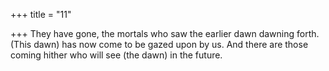 +++
title = "11"

+++
They have gone, the mortals who saw the earlier dawn dawning forth. (This dawn) has now come to be gazed upon by us. And there are those  coming hither who will see (the dawn) in the future.  